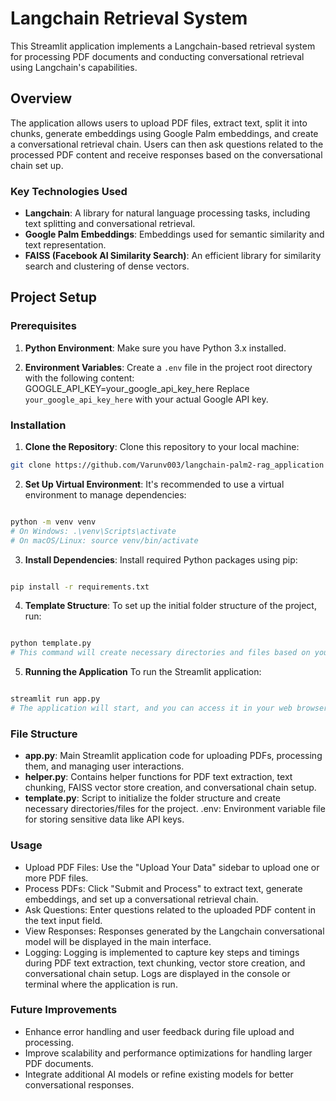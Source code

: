 # Langchain Retrieval System

This Streamlit application implements a Langchain-based retrieval system for processing PDF documents and conducting conversational retrieval using Langchain's capabilities.

## Overview

The application allows users to upload PDF files, extract text, split it into chunks, generate embeddings using Google Palm embeddings, and create a conversational retrieval chain. Users can then ask questions related to the processed PDF content and receive responses based on the conversational chain set up.

### Key Technologies Used

- **Langchain**: A library for natural language processing tasks, including text splitting and conversational retrieval.
- **Google Palm Embeddings**: Embeddings used for semantic similarity and text representation.
- **FAISS (Facebook AI Similarity Search)**: An efficient library for similarity search and clustering of dense vectors.

## Project Setup

### Prerequisites

1. **Python Environment**: Make sure you have Python 3.x installed.
   
2. **Environment Variables**: Create a `.env` file in the project root directory with the following content:
     GOOGLE_API_KEY=your_google_api_key_here
     Replace `your_google_api_key_here` with your actual Google API key.

### Installation

1. **Clone the Repository**: Clone this repository to your local machine:
```bash
git clone https://github.com/Varunv003/langchain-palm2-rag_application
```
2. **Set Up Virtual Environment**: It's recommended to use a virtual environment to manage dependencies:

```bash

python -m venv venv
# On Windows: .\venv\Scripts\activate
# On macOS/Linux: source venv/bin/activate
```
3. **Install Dependencies**: Install required Python packages using pip:

```bash

pip install -r requirements.txt
```
4. **Template Structure**: To set up the initial folder structure of the project, run:

```bash

python template.py
# This command will create necessary directories and files based on your project needs.
```

5. **Running the Application**
To run the Streamlit application:

```bash

streamlit run app.py
# The application will start, and you can access it in your web browser at http://localhost:8501.
```

### File Structure
- **app.py**: Main Streamlit application code for uploading PDFs, processing them, and managing user interactions.
- **helper.py**: Contains helper functions for PDF text extraction, text chunking, FAISS vector store creation, and conversational chain setup.
- **template.py**: Script to initialize the folder structure and create necessary directories/files for the project.
.env: Environment variable file for storing sensitive data like API keys.
### Usage
- Upload PDF Files: Use the "Upload Your Data" sidebar to upload one or more PDF files.
- Process PDFs: Click "Submit and Process" to extract text, generate embeddings, and set up a conversational retrieval chain.
- Ask Questions: Enter questions related to the uploaded PDF content in the text input field.
- View Responses: Responses generated by the Langchain conversational model will be displayed in the main interface.
- Logging: Logging is implemented to capture key steps and timings during PDF text extraction, text chunking, vector store creation, and conversational chain setup. Logs are displayed in the console or terminal where the application is run.

### Future Improvements
- Enhance error handling and user feedback during file upload and processing.
- Improve scalability and performance optimizations for handling larger PDF documents.
- Integrate additional AI models or refine existing models for better conversational responses.